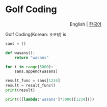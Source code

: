 # Golf Coding

<p align="center">
    <span>English</span> |
    <a href="README.md">한국어</a>
</p>

Golf Coding(Korean: `숏코딩`) is 

```python
sans = []

def wasans():
    return "wasans"

for i in range(5000):
    sans.append(wasans)

result_func = sans[1234]
result = result_func()
print(result)
```


```python
print(([lambda:'wasans']*5000)[1234]())
```